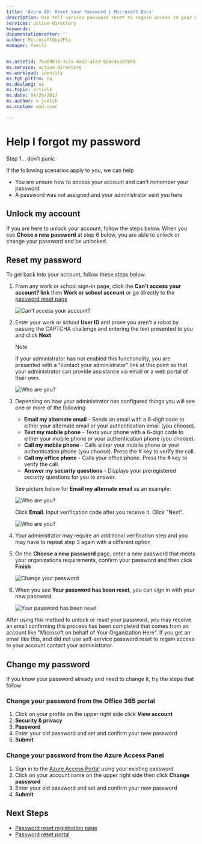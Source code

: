 ```yaml
---
title: 'Azure AD: Reset Your Password | Microsoft Docs'
description: Use self-service password reset to regain access to your Work or School account
services: active-directory
keywords: 
documentationcenter: ''
author: MicrosoftGuyJFlo
manager: femila


ms.assetid: 7ba69b18-317a-4a62-afa3-924c4ea8fb49
ms.service: active-directory
ms.workload: identity
ms.tgt_pltfrm: na
ms.devlang: na
ms.topic: article
ms.date: 04/26/2017
ms.author: v-junlch
ms.custom: end-user

---
```

# Help I forgot my password

Step 1... don't panic

If the following scenarios apply to you, we can help

- You are unsure how to access your account and can't remember your password
- A password was not assigned and your administrator sent you here

## Unlock my account

If you are here to unlock your account, follow the steps below. 
When you see **Chose a new password** at step 6 below, you are able to unlock or change your password and be unlocked.

## Reset my password <a name="how-to-reset-your-password"></a>

To get back into your account, follow these steps below.

1. From any work or school sign-in page, click the **Can't access your account? link** then **Work or school account** or go directly to the [password reset page](https://passwordreset.microsoftonline.com/)

	![Can't access your account?][Login]

2. Enter your work or school **User ID** and prove you aren't a robot by passing the CAPTCHA challenge and entering the text presented to you and click **Next**

	> [!NOTE]
	> If your administrator has not enabled this functionality, you are presented with a "contact your administrator" link at this point so that your administrator can provide assistance via email or a web portal of their own.
	>

	![Who are you?][Who]

3. Depending on how your administrator has configured things you will see one or more of the following
    - **Email my alternate email** - Sends an email with a 6-digit code to either your alternate email or your authentication email (you choose).
    - **Text my mobile phone** - Texts your phone with a 6-digit code to either your mobile phone or your authentication phone (you choose).
    - **Call my mobile phone** - Calls either your mobile phone or your authentication phone (you choose). Press the # key to verify the call.
    - **Call my office phone** - Calls your office phone. Press the # key to verify the call.
    - **Answer my security questions** - Displays your preregistered security questions for you to answer.

	See picture below for **Email my alternate email** as an example:

	![Who are you?][email] 

	Click **Email**. Input verification code after you receive it. Click "Next".

	![Who are you?][email2] 

4. Your administrator may require an additional verification step and you may have to repeat step 3 again with a different option
5. On the **Choose a new password** page, enter a new password that meets your organizations requirements, confirm your password and then click **Finish**

    ![Change your password][Change]

6. When you see **Your password has been reset**, you can sign in with your new password.

    ![Your password has been reset][Complete]

After using this method to unlock or reset your password, you may receive an email confirming this process has been completed that comes from an account like "Microsoft on behalf of Your Organization Here". If you get an email like this, and did not use self-service password reset to regain access to your account contact your administrator.

## Change my password

If you know your password already and need to change it, try the steps that follow

### Change your password from the Office 365 portal

1. Click on your profile on the upper right side click **View account**
2. **Security & privacy**
3. **Password**
4. Enter your old password and set and confirm your new password
5. **Submit**

### Change your password from the Azure Access Panel

1. Sign in to the [Azure Access Portal](https://manage.windowsazure.cn/) using your existing password
2. Click on your account name on the upper right side then click **Change password**
3. Enter your old password and set and confirm your new password
4. **Submit**

## Next Steps

- [Password reset registration page](https://login.partner.microsoftonline.cn)
- [Password reset portal](https://passwordreset.microsoftonline.com/)

[Login]: ./media/active-directory-passwords-update-your-own-password/reset-1-login.png
[Who]:./media/active-directory-passwords-update-your-own-password/who-login.png
[email]: ./media/active-directory-passwords-update-your-own-password/email-login.png
[email2]: ./media/active-directory-passwords-update-your-own-password/email2-login.png
[Verification]: ./media/active-directory-passwords-update-your-own-password/reset-2-verification.png
[Change]: ./media/active-directory-passwords-update-your-own-password/reset-3-change.png
[Complete]: ./media/active-directory-passwords-update-your-own-password/reset-4-complete.png
